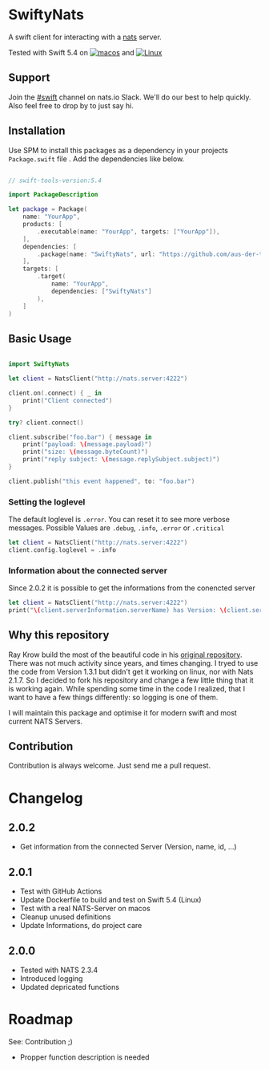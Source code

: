 # SwiftyNats
A swift client for interacting with a [nats](http://nats.io) server.

Tested with Swift 5.4 on [![macos](https://github.com/aus-der-Technik/swifty-nats/actions/workflows/macos.yml/badge.svg?branch=main)](https://github.com/aus-der-Technik/swifty-nats/actions/workflows/macos.yml) and [![Linux](https://github.com/aus-der-Technik/swifty-nats/actions/workflows/linux.yml/badge.svg?branch=main)](https://github.com/aus-der-Technik/swifty-nats/actions/workflows/linux.yml)

## Support
Join the [#swift](https://natsio.slack.com/archives/C02D41BU0PQ) channel on nats.io Slack. 
We'll do our best to help quickly. Also feel free to drop by to just say hi. 

## Installation
Use SPM to install this packages as a dependency in your projects `Package.swift` file .
Add the dependencies like below.

```swift

// swift-tools-version:5.4

import PackageDescription

let package = Package(
    name: "YourApp",
    products: [
        .executable(name: "YourApp", targets: ["YourApp"]),
    ],
    dependencies: [
        .package(name: "SwiftyNats", url: "https://github.com/aus-der-technik/swifty-nats.git", from: "2.0.1")
    ],
    targets: [
        .target(
            name: "YourApp",
            dependencies: ["SwiftyNats"]
        ),
    ]
)

```

## Basic Usage
```swift

import SwiftyNats

let client = NatsClient("http://nats.server:4222")

client.on(.connect) { _ in
    print("Client connected")
}

try? client.connect()

client.subscribe("foo.bar") { message in
    print("payload: \(message.payload)")
    print("size: \(message.byteCount)")
    print("reply subject: \(message.replySubject.subject)")
}

client.publish("this event happened", to: "foo.bar")

```

### Setting the loglevel

The default loglevel is `.error`. You can reset it to see more verbose messages. Possible
Values are `.debug`, `.info`, `.error` or `.critical`

```swift
let client = NatsClient("http://nats.server:4222")
client.config.loglevel = .info
```

### Information about the connected server

Since 2.0.2 it is possible to get the informations from the conencted server

```swift
let client = NatsClient("http://nats.server:4222")
print("\(client.serverInformation.serverName) has Version: \(client.serverInformation.version))");
```

## Why this repository 
Ray Krow build the most of the  beautiful code in his [original repository](https://github.com/rayepps/swifty-nats). 
There was not much activity since years, and times changing. I tryed to use the code from 
Version 1.3.1 but didn't get it working on linux, nor with Nats 2.1.7. So I decided to 
fork his repository and change a few little thing that it is working again. While spending 
some time in the code I realized, that I want to have a few things differently: so logging is 
one of them. 

I will maintain this package and optimise it for modern swift and most current NATS Servers. 

## Contribution
Contribution is always welcome. Just send me a pull request.


# Changelog

## 2.0.2
- Get information from the connected Server (Version, name, id, ...)

## 2.0.1 
- Test with GitHub Actions 
- Update Dockerfile to build and test on Swift 5.4 (Linux)
- Test with a real NATS-Server on macos
- Cleanup unused definitions
- Update Informations, do project care

## 2.0.0 
- Tested with NATS 2.3.4
- Introduced logging
- Updated depricated functions  

# Roadmap
See: Contribution ;) 
- Propper function description is needed


